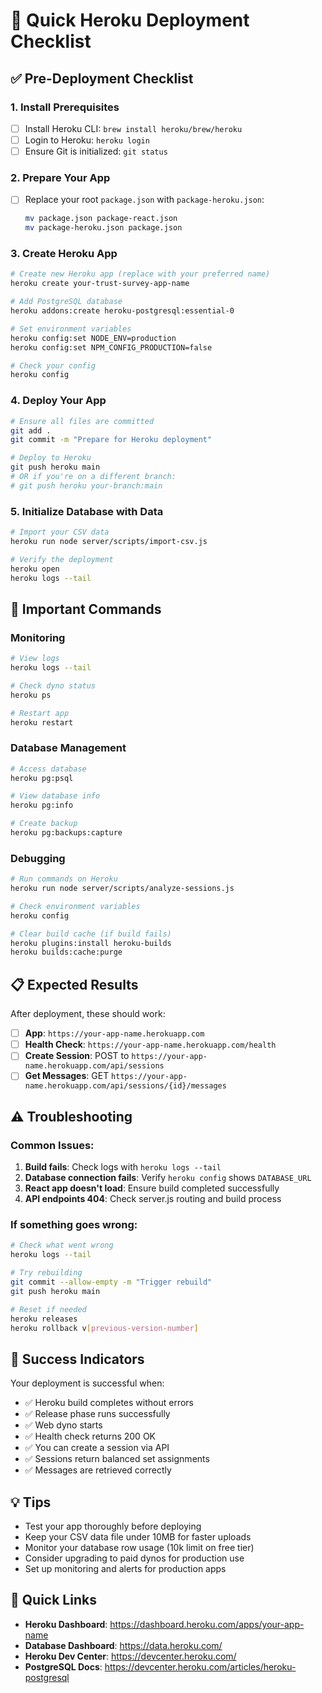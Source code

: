 # 🚀 Quick Heroku Deployment Checklist

## ✅ Pre-Deployment Checklist

### 1. Install Prerequisites
- [ ] Install Heroku CLI: `brew install heroku/brew/heroku`
- [ ] Login to Heroku: `heroku login`
- [ ] Ensure Git is initialized: `git status`

### 2. Prepare Your App
- [ ] Replace your root `package.json` with `package-heroku.json`:
  ```bash
  mv package.json package-react.json
  mv package-heroku.json package.json
  ```

### 3. Create Heroku App
```bash
# Create new Heroku app (replace with your preferred name)
heroku create your-trust-survey-app-name

# Add PostgreSQL database
heroku addons:create heroku-postgresql:essential-0

# Set environment variables
heroku config:set NODE_ENV=production
heroku config:set NPM_CONFIG_PRODUCTION=false

# Check your config
heroku config
```

### 4. Deploy Your App
```bash
# Ensure all files are committed
git add .
git commit -m "Prepare for Heroku deployment"

# Deploy to Heroku
git push heroku main
# OR if you're on a different branch:
# git push heroku your-branch:main
```

### 5. Initialize Database with Data
```bash
# Import your CSV data
heroku run node server/scripts/import-csv.js

# Verify the deployment
heroku open
heroku logs --tail
```

## 🔧 Important Commands

### Monitoring
```bash
# View logs
heroku logs --tail

# Check dyno status  
heroku ps

# Restart app
heroku restart
```

### Database Management
```bash
# Access database
heroku pg:psql

# View database info
heroku pg:info

# Create backup
heroku pg:backups:capture
```

### Debugging
```bash
# Run commands on Heroku
heroku run node server/scripts/analyze-sessions.js

# Check environment variables
heroku config

# Clear build cache (if build fails)
heroku plugins:install heroku-builds
heroku builds:cache:purge
```

## 📋 Expected Results

After deployment, these should work:
- [ ] **App**: `https://your-app-name.herokuapp.com`
- [ ] **Health Check**: `https://your-app-name.herokuapp.com/health`
- [ ] **Create Session**: POST to `https://your-app-name.herokuapp.com/api/sessions`
- [ ] **Get Messages**: GET `https://your-app-name.herokuapp.com/api/sessions/{id}/messages`

## ⚠️ Troubleshooting

### Common Issues:
1. **Build fails**: Check logs with `heroku logs --tail`
2. **Database connection fails**: Verify `heroku config` shows `DATABASE_URL`
3. **React app doesn't load**: Ensure build completed successfully
4. **API endpoints 404**: Check server.js routing and build process

### If something goes wrong:
```bash
# Check what went wrong
heroku logs --tail

# Try rebuilding
git commit --allow-empty -m "Trigger rebuild"
git push heroku main

# Reset if needed
heroku releases
heroku rollback v[previous-version-number]
```

## 🎉 Success Indicators

Your deployment is successful when:
- ✅ Heroku build completes without errors
- ✅ Release phase runs successfully  
- ✅ Web dyno starts
- ✅ Health check returns 200 OK
- ✅ You can create a session via API
- ✅ Sessions return balanced set assignments
- ✅ Messages are retrieved correctly

## 💡 Tips

- Test your app thoroughly before deploying
- Keep your CSV data file under 10MB for faster uploads
- Monitor your database row usage (10k limit on free tier)
- Consider upgrading to paid dynos for production use
- Set up monitoring and alerts for production apps

## 🔗 Quick Links

- **Heroku Dashboard**: https://dashboard.heroku.com/apps/your-app-name
- **Database Dashboard**: https://data.heroku.com/
- **Heroku Dev Center**: https://devcenter.heroku.com/
- **PostgreSQL Docs**: https://devcenter.heroku.com/articles/heroku-postgresql
